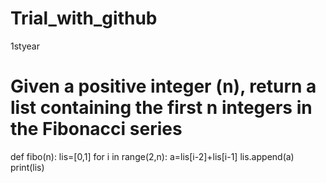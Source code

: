 # Trial_with_github
1styear
# Given a positive integer (n), return a list containing the first n integers in the Fibonacci series

def fibo(n):
  lis=[0,1]
  for i in range(2,n):
    a=lis[i-2]+lis[i-1]
    lis.append(a)
  print(lis)
